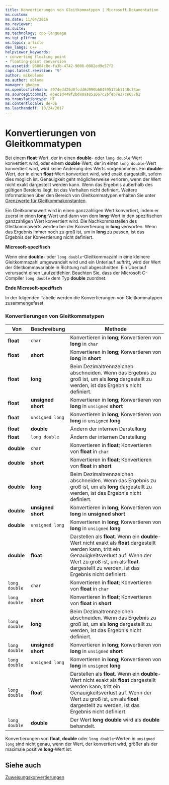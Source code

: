 ```yaml
---
title: Konvertierungen von Gleitkommatypen | Microsoft-Dokumentation
ms.custom: 
ms.date: 11/04/2016
ms.reviewer: 
ms.suite: 
ms.technology: cpp-language
ms.tgt_pltfrm: 
ms.topic: article
dev_langs: C++
helpviewer_keywords:
- converting floating point
- floating-point conversion
ms.assetid: 96804c8e-fa3b-4742-9006-0082ed9e57f2
caps.latest.revision: "9"
author: mikeblome
ms.author: mblome
manager: ghogen
ms.openlocfilehash: 4974edd25d0fcdd8d990b60459517bb1148c74ae
ms.sourcegitcommit: ebec1d449f2bd98aa851667c2bfeb7e27ce657b2
ms.translationtype: HT
ms.contentlocale: de-DE
ms.lasthandoff: 10/24/2017
---
```

# <a name="conversions-from-floating-point-types"></a>Konvertierungen von Gleitkommatypen
Bei einem **float**-Wert, der in einen **double**- oder `long double`-Wert konvertiert wird, oder einem **double**-Wert, der in einen `long double`-Wert konvertiert wird, wird keine Änderung des Werts vorgenommen. Ein **double**-Wert, der in einen **float**-Wert konvertiert wird, wird exakt dargestellt, sofern dies möglich ist. Genauigkeit geht möglicherweise verloren, wenn der Wert nicht exakt dargestellt werden kann. Wenn das Ergebnis außerhalb des gültigen Bereichs liegt, ist das Verhalten nicht definiert. Weitere Informationen über den Bereich von Gleitkommatypen erhalten Sie unter [Grenzwerte für Gleitkommakonstanten](../c-language/limits-on-floating-point-constants.md).  
  
 Ein Gleitkommawert wird in einen ganzzahligen Wert konvertiert, indem er zuerst in einen **long**-Wert und dann von dem **long**-Wert in den spezifischen ganzzahligen Wert konvertiert wird. Die Nachkommastellen des Gleitkommawerts werden bei der Konvertierung in **long** verworfen. Wenn das Ergebnis immer noch zu groß ist, um in **long** zu passen, ist das Ergebnis der Konvertierung nicht definiert.  
  
 **Microsoft-spezifisch**  
  
 Wenn eine **double**- oder `long double`-Gleitkommazahl in eine kleinere Gleitkommazahl umgewandelt wird und ein Unterlauf auftritt, wird der Wert der Gleitkommavariable in Richtung null abgeschnitten. Ein Überlauf verursacht einen Laufzeitfehler. Beachten Sie, dass der Microsoft C-Compiler `long double` dem Typ **double** zuordnet.  
  
 **Ende Microsoft-spezifisch**  
  
 In der folgenden Tabelle werden die Konvertierungen von Gleitkommatypen zusammengefasst.  
  
### <a name="conversions-from-floating-point-types"></a>Konvertierungen von Gleitkommatypen  
  
|Von|Beschreibung|Methode|  
|----------|--------|------------|  
|**float**|`char`|Konvertieren in **long**; Konvertieren von **long** in `char`|  
|**float**|**short**|Konvertieren in **long**; Konvertieren von **long** in **short**|  
|**float**|**long**|Beim Dezimaltrennzeichen abschneiden. Wenn das Ergebnis zu groß ist, um als **long** dargestellt zu werden, ist das Ergebnis nicht definiert.|  
|**float**|**unsigned short**|Konvertieren in **long**; Konvertieren von **long** in `unsigned` **short**|  
|**float**|`unsigned long`|Konvertieren in **long**; Konvertieren von **long** in `unsigned` **long**|  
|**float**|**double**|Ändern der internen Darstellung|  
|**float**|`long double`|Ändern der internen Darstellung|  
|**double**|`char`|Konvertieren in **float**; Konvertieren von **float** in `char`|  
|**double**|**short**|Konvertieren in **float**; Konvertieren von **float** in **short**|  
|**double**|**long**|Beim Dezimaltrennzeichen abschneiden. Wenn das Ergebnis zu groß ist, um als **long** dargestellt zu werden, ist das Ergebnis nicht definiert.|  
|**double**|**unsigned short**|Konvertieren in **long**; Konvertieren von **long** in **unsigned short**|  
|**double**|`unsigned long`|Konvertieren in **long**; Konvertieren von **long** in `unsigned` **long**|  
|**double**|**float**|Darstellen als **float**. Wenn ein **double**-Wert nicht exakt als **float** dargestellt werden kann, tritt ein Genauigkeitsverlust auf. Wenn der Wert zu groß ist, um als **float** dargestellt zu werden, ist das Ergebnis nicht definiert.|  
|`long double`|`char`|Konvertieren in **float**; Konvertieren von **float** in `char`|  
|`long double`|**short**|Konvertieren in **float**; Konvertieren von **float** in **short**|  
|`long double`|**long**|Beim Dezimaltrennzeichen abschneiden. Wenn das Ergebnis zu groß ist, um als **long** dargestellt zu werden, ist das Ergebnis nicht definiert.|  
|`long double`|**unsigned short**|Konvertieren in **long**; Konvertieren von **long** in `unsigned` **short**|  
|`long double`|`unsigned long`|Konvertieren in **long**; Konvertieren von **long** in `unsigned` **long**|  
|`long double`|**float**|Darstellen als **float**. Wenn ein **double**-Wert nicht exakt als **float** dargestellt werden kann, tritt ein Genauigkeitsverlust auf. Wenn der Wert zu groß ist, um als **float** dargestellt zu werden, ist das Ergebnis nicht definiert.|  
|`long double`|**double**|Der Wert **long double** wird als **double** behandelt.|  
  
 Konvertierungen von **float**, **double** oder `long double`-Werten in `unsigned long` sind nicht genau, wenn der Wert, der konvertiert wird, größer als der maximale positive **long**-Wert ist.  
  
## <a name="see-also"></a>Siehe auch  
 [Zuweisungskonvertierungen](../c-language/assignment-conversions.md)